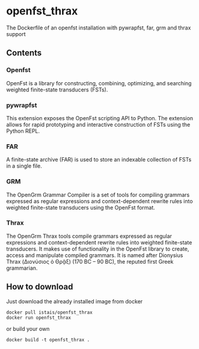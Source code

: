 # openfst_thrax
The Dockerfile of an openfst installation with pywrapfst, far, grm and thrax support

## Contents

### Openfst
OpenFst is a library for constructing, combining, optimizing, and searching weighted finite-state transducers (FSTs). 

### pywrapfst
This extension exposes the OpenFst scripting API to Python. The extension allows for rapid prototyping and interactive construction of FSTs using the Python REPL.

### FAR
A finite-state archive (FAR) is used to store an indexable collection of FSTs in a single file.

### GRM
The OpenGrm Grammar Compiler is a set of tools for compiling grammars expressed as regular expressions and context-dependent rewrite rules into weighted finite-state transducers using the OpenFst format.

### Thrax
The OpenGrm Thrax tools compile grammars expressed as regular expressions and context-dependent rewrite rules into weighted finite-state transducers. It makes use of functionality in the OpenFst library to create, access and manipulate compiled grammars. It is named after Dionysius Thrax (Διονύσιος ὁ Θρᾷξ) (170 BC – 90 BC), the reputed first Greek grammarian.

## How to download

Just download the already installed image from docker
```
docker pull istais/openfst_thrax
docker run openfst_thrax
```

or build your own
```
docker build -t openfst_thrax .
```
